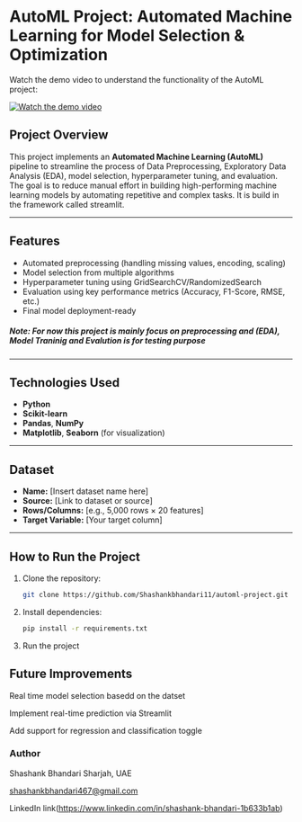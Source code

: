#  AutoML Project: Automated Machine Learning for Model Selection & Optimization

Watch the demo video to understand the functionality of the AutoML project:

[![Watch the demo video](https://img.youtube.com/vi/_2tOT2Au5Ek/0.jpg)](https://youtu.be/_2tOT2Au5Ek)

## Project Overview

This project implements an **Automated Machine Learning (AutoML)** pipeline to streamline the process of Data Preprocessing, Exploratory Data Analysis (EDA), model selection, hyperparameter tuning, and evaluation. The goal is to reduce manual effort in building high-performing machine learning models by automating repetitive and complex tasks. It is build in the framework called streamlit.

---

## Features

- Automated preprocessing (handling missing values, encoding, scaling)
- Model selection from multiple algorithms
- Hyperparameter tuning using GridSearchCV/RandomizedSearch
- Evaluation using key performance metrics (Accuracy, F1-Score, RMSE, etc.)
- Final model deployment-ready
##### Note: For now this project is mainly focus on preprocessing and (EDA), Model Traninig and Evalution is for testing purpose  
---

##  Technologies Used

- **Python**
- **Scikit-learn**
- **Pandas**, **NumPy**
- **Matplotlib**, **Seaborn** (for visualization)


---

##  Dataset

- **Name:** [Insert dataset name here]
- **Source:** [Link to dataset or source]
- **Rows/Columns:** [e.g., 5,000 rows × 20 features]
- **Target Variable:** [Your target column]

---

##  How to Run the Project

1. Clone the repository:

   ```bash
   git clone https://github.com/Shashankbhandari11/automl-project.git
   
2. Install dependencies:
   
   ```bash
   pip install -r requirements.txt
   ```
3. Run the project




##  Future Improvements
Real time model selection basedd on the datset

Implement real-time prediction via Streamlit

Add support for regression and classification toggle



###  Author
Shashank Bhandari
 Sharjah, UAE

 shashankbhandari467@gmail.com

 LinkedIn link(https://www.linkedin.com/in/shashank-bhandari-1b633b1ab) 

